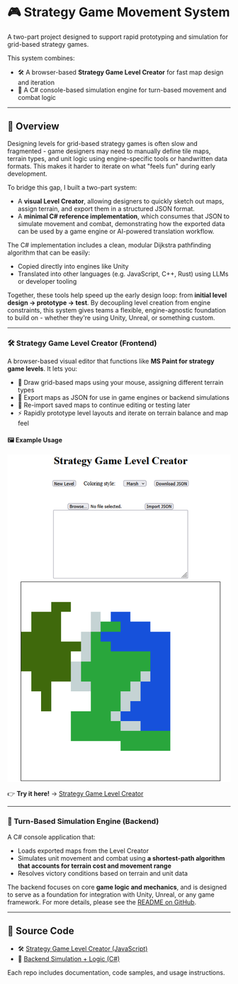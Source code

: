 # 🎮 Strategy Game Movement System

A two-part project designed to support rapid prototyping and simulation for grid-based strategy games.

This system combines:
- 🛠️ A browser-based **Strategy Game Level Creator** for fast map design and iteration
- 🧠 A C# console-based simulation engine for turn-based movement and combat logic

---

## 🧩 Overview

Designing levels for grid-based strategy games is often slow and fragmented - game designers may need to manually define tile maps, terrain types, and unit logic using engine-specific tools or handwritten data formats. This makes it harder to iterate on what "feels fun" during early development.

To bridge this gap, I built a two-part system:

- A **visual Level Creator**, allowing designers to quickly sketch out maps, assign terrain, and export them in a structured JSON format.
- A **minimal C# reference implementation**, which consumes that JSON to simulate movement and combat, demonstrating how the exported data can be used by a game engine or AI-powered translation workflow.

The C# implementation includes a clean, modular Dijkstra pathfinding algorithm that can be easily:
- Copied directly into engines like Unity
- Translated into other languages (e.g. JavaScript, C++, Rust) using LLMs or developer tooling

Together, these tools help speed up the early design loop: from **initial level design → prototype → test**. By decoupling level creation from engine constraints, this system gives teams a flexible, engine-agnostic foundation to build on - whether they're using Unity, Unreal, or something custom.

---

### 🛠️ Strategy Game Level Creator (Frontend)

A browser-based visual editor that functions like **MS Paint for strategy game levels**. It lets you:

- 🎨 Draw grid-based maps using your mouse, assigning different terrain types  
- 💾 Export maps as JSON for use in game engines or backend simulations  
- 📂 Re-import saved maps to continue editing or testing later  
- ⚡ Rapidly prototype level layouts and iterate on terrain balance and map feel  

#### 🖼️ Example Usage

![Demo Preview](/portfolio/strategy-game-tool-demo.png)

👉 **Try it here!** → [Strategy Game Level Creator](https://quirkyqubits.github.io/strategy-game-tool/)

---

### 🧠 Turn-Based Simulation Engine (Backend)

A C# console application that:

- Loads exported maps from the Level Creator  
- Simulates unit movement and combat using **a shortest-path algorithm that accounts for terrain cost and movement range**  
- Resolves victory conditions based on terrain and unit data  

The backend focuses on core **game logic and mechanics**, and is designed to serve as a foundation for integration with Unity, Unreal, or any game framework. For more details, please see the [README on GitHub](https://github.com/QuirkyQubits/strategy-game-dijkstra-algorithm).

---

## 📂 Source Code

- 🛠️ [Strategy Game Level Creator (JavaScript)](https://github.com/QuirkyQubits/strategy-game-tool)  
- 🧠 [Backend Simulation + Logic (C#)](https://github.com/QuirkyQubits/strategy-game-dijkstra-algorithm)  

Each repo includes documentation, code samples, and usage instructions.
